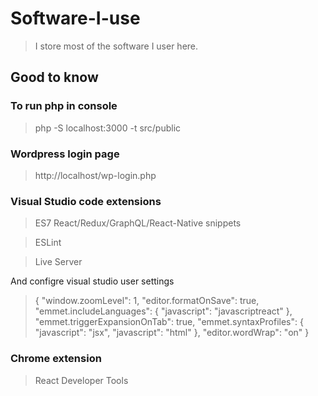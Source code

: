 # Software-I-use
> I store most of the software I user here.

## Good to know

### To run php in console
> php -S localhost:3000 -t src/public

### Wordpress login page
> http://localhost/wp-login.php

### Visual Studio code extensions
>ES7 React/Redux/GraphQL/React-Native snippets

>ESLint

>Live Server

And configre visual studio user settings

>{
    "window.zoomLevel": 1,
    "editor.formatOnSave": true,
    "emmet.includeLanguages": {
        "javascript": "javascriptreact"
    },
    "emmet.triggerExpansionOnTab": true,
    "emmet.syntaxProfiles": {
        "javascript": "jsx",
        "javascript": "html"
    },
    "editor.wordWrap": "on"
}

### Chrome extension
> React Developer Tools
